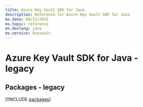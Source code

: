 ```yaml
---
title: Azure Key Vault SDK for Java
description: Reference for Azure Key Vault SDK for Java
ms.date: 09/12/2025
ms.topic: reference
ms.devlang: java
ms.service: keyvault
---
```

# Azure Key Vault SDK for Java - legacy
## Packages - legacy
[!INCLUDE [packages](key-vault-index.md)]
